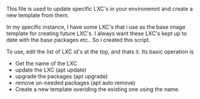 This file is used to update specific LXC's in your environemnt and create a new template from them.

In my specific instance, I have some LXC's that i use as the base image template for creating future LXC's. I always want these LXC's kept up to date with the base packages etc.. So i created this script.

To use, edit the list of LXC id's at the top, and thats it. Its basic operation is
- Get the name of the LXC
- update the LXC (apt update)
- upgrade the packages (apt upgrade)
- remove un-needed packages (apt auto remove)
- Create a new template overiding the existing one using the name.

